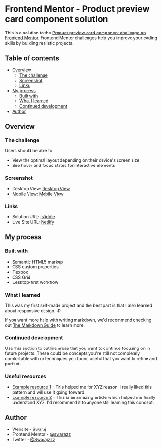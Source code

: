 # Frontend Mentor - Product preview card component solution

This is a solution to the [Product preview card component challenge on Frontend Mentor](https://www.frontendmentor.io/challenges/product-preview-card-component-GO7UmttRfa). Frontend Mentor challenges help you improve your coding skills by building realistic projects. 

## Table of contents

- [Overview](#overview)
  - [The challenge](#the-challenge)
  - [Screenshot](#screenshot)
  - [Links](#links)
- [My process](#my-process)
  - [Built with](#built-with)
  - [What I learned](#what-i-learned)
  - [Continued development](#continued-development)
- [Author](#author)



## Overview

### The challenge

Users should be able to:

- View the optimal layout depending on their device's screen size
- See hover and focus states for interactive elements

### Screenshot

- Desktop View: [Desktop View](/screenshots/desktop_view.png)
- Mobile View: [Mobile View](/screenshots/mobile_view.png)

### Links

- Solution URL: [jsfiddle](https://jsfiddle.net/h3q41rog/5/)
- Live Site URL: [Netlify](product-card-component-swarajzz.netlify.app)


## My process

### Built with

- Semantic HTML5 markup
- CSS custom properties
- Flexbox
- CSS Grid
- Desktop-first workflow

### What I learned

This was my first self-made project and the best part is that I also learned about responsive design. :D 

If you want more help with writing markdown, we'd recommend checking out [The Markdown Guide](https://www.markdownguide.org/) to learn more.

### Continued development

Use this section to outline areas that you want to continue focusing on in future projects. These could be concepts you're still not completely comfortable with or techniques you found useful that you want to refine and perfect.

### Useful resources

- [Example resource 1](https://www.example.com) - This helped me for XYZ reason. I really liked this pattern and will use it going forward.
- [Example resource 2](https://www.example.com) - This is an amazing article which helped me finally understand XYZ. I'd recommend it to anyone still learning this concept.


## Author

- Website - [Swaraj](https://www.your-site.com)
- Frontend Mentor - [@swarazz](https://www.frontendmentor.io/profile/swarajzz)
- Twitter - [@Swarajzzz](https://www.twitter.com/Swarajzzz)
